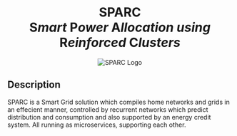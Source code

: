 # <div align = "center"> SPARC<br>S*mart* P*ower* A*llocation* *using* R*einforced* C*lusters*</div>
<p align = "center">
<img src = "https://user-images.githubusercontent.com/36445600/78883857-aff53100-7a77-11ea-8743-880cb519db7f.JPG" alt = "SPARC Logo"/>
</p>

## Description
SPARC is a Smart Grid solution which compiles home networks and grids in an effecient manner, controlled by recurrent networks which predict distribution and consumption and also supported by an energy credit system. All running as microservices, supporting each other.
